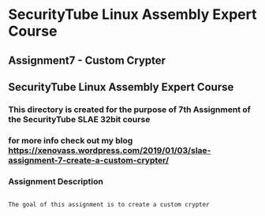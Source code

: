 # SecurityTube Linux Assembly Expert Course

## Assignment7 - Custom Crypter

## SecurityTube Linux Assembly Expert Course

### This directory is created for the purpose of 7th Assignment of the SecurityTube SLAE 32bit course

### for more info check out my blog https://xenovass.wordpress.com/2019/01/03/slae-assignment-7-create-a-custom-crypter/ 

### Assignment Description 

~~~~~~~

The goal of this assignment is to create a custom crypter 

~~~~~~~~~

